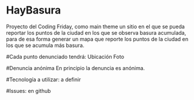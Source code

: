 # HayBasura
Proyecto del Coding Friday, como main theme un sitio en el que se pueda reportar los puntos de la ciudad en los que se observa basura acumulada, para de esa forma generar un mapa que reporte los puntos de la ciudad en los que se acumula más basura.

#Cada punto denunciado tendrá:
Ubicación
Foto

#Denuncia anónima
En principio la denuncia es anónima.

#Tecnología a utilizar: a definir

#Issues: en github
